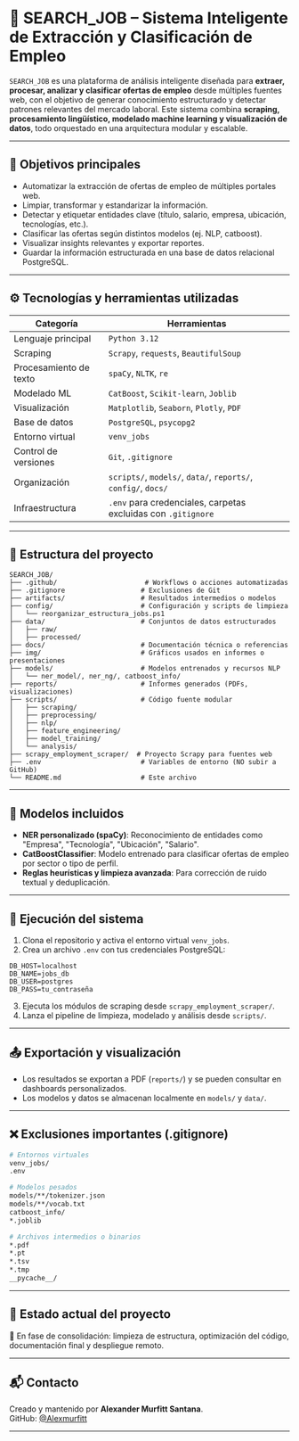 # 🔎 SEARCH_JOB – Sistema Inteligente de Extracción y Clasificación de Empleo

`SEARCH_JOB` es una plataforma de análisis inteligente diseñada para **extraer, procesar, analizar y clasificar ofertas de empleo** desde múltiples fuentes web, con el objetivo de generar conocimiento estructurado y detectar patrones relevantes del mercado laboral. Este sistema combina **scraping, procesamiento lingüístico, modelado machine learning y visualización de datos**, todo orquestado en una arquitectura modular y escalable.

---

## 📌 Objetivos principales

- Automatizar la extracción de ofertas de empleo de múltiples portales web.
- Limpiar, transformar y estandarizar la información.
- Detectar y etiquetar entidades clave (título, salario, empresa, ubicación, tecnologías, etc.).
- Clasificar las ofertas según distintos modelos (ej. NLP, catboost).
- Visualizar insights relevantes y exportar reportes.
- Guardar la información estructurada en una base de datos relacional PostgreSQL.

---

## ⚙️ Tecnologías y herramientas utilizadas

| Categoría | Herramientas |
|----------|--------------|
| Lenguaje principal | `Python 3.12` |
| Scraping | `Scrapy`, `requests`, `BeautifulSoup` |
| Procesamiento de texto | `spaCy`, `NLTK`, `re` |
| Modelado ML | `CatBoost`, `Scikit-learn`, `Joblib` |
| Visualización | `Matplotlib`, `Seaborn`, `Plotly`, `PDF` |
| Base de datos | `PostgreSQL`, `psycopg2` |
| Entorno virtual | `venv_jobs` |
| Control de versiones | `Git`, `.gitignore` |
| Organización | `scripts/`, `models/`, `data/`, `reports/`, `config/`, `docs/` |
| Infraestructura | `.env` para credenciales, carpetas excluidas con `.gitignore` |

---

## 🧱 Estructura del proyecto

```
SEARCH_JOB/
├── .github/                      # Workflows o acciones automatizadas
├── .gitignore                   # Exclusiones de Git
├── artifacts/                   # Resultados intermedios o modelos
├── config/                      # Configuración y scripts de limpieza
│   └── reorganizar_estructura_jobs.ps1
├── data/                        # Conjuntos de datos estructurados
│   ├── raw/
│   ├── processed/
├── docs/                        # Documentación técnica o referencias
├── img/                         # Gráficos usados en informes o presentaciones
├── models/                      # Modelos entrenados y recursos NLP
│   └── ner_model/, ner_ng/, catboost_info/
├── reports/                     # Informes generados (PDFs, visualizaciones)
├── scripts/                     # Código fuente modular
│   ├── scraping/
│   ├── preprocessing/
│   ├── nlp/
│   ├── feature_engineering/
│   ├── model_training/
│   └── analysis/
├── scrapy_employment_scraper/  # Proyecto Scrapy para fuentes web
├── .env                         # Variables de entorno (NO subir a GitHub)
└── README.md                    # Este archivo
```

---

## 🧠 Modelos incluidos

- **NER personalizado (spaCy)**: Reconocimiento de entidades como "Empresa", "Tecnología", "Ubicación", "Salario".
- **CatBoostClassifier**: Modelo entrenado para clasificar ofertas de empleo por sector o tipo de perfil.
- **Reglas heurísticas y limpieza avanzada**: Para corrección de ruido textual y deduplicación.

---

## 🚀 Ejecución del sistema

1. Clona el repositorio y activa el entorno virtual `venv_jobs`.
2. Crea un archivo `.env` con tus credenciales PostgreSQL:

```env
DB_HOST=localhost
DB_NAME=jobs_db
DB_USER=postgres
DB_PASS=tu_contraseña
```

3. Ejecuta los módulos de scraping desde `scrapy_employment_scraper/`.
4. Lanza el pipeline de limpieza, modelado y análisis desde `scripts/`.

---

## 📤 Exportación y visualización

- Los resultados se exportan a PDF (`reports/`) y se pueden consultar en dashboards personalizados.
- Los modelos y datos se almacenan localmente en `models/` y `data/`.

---

## ❌ Exclusiones importantes (.gitignore)

```bash
# Entornos virtuales
venv_jobs/
.env

# Modelos pesados
models/**/tokenizer.json
models/**/vocab.txt
catboost_info/
*.joblib

# Archivos intermedios o binarios
*.pdf
*.pt
*.tsv
*.tmp
__pycache__/
```

---

## 📌 Estado actual del proyecto

🔧 En fase de consolidación: limpieza de estructura, optimización del código, documentación final y despliegue remoto.

---

## 📬 Contacto

Creado y mantenido por **Alexander Murfitt Santana**.  
GitHub: [@Alexmurfitt](https://github.com/Alexmurfitt)

---

